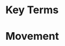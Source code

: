 <!-- TITLE: 202 - Movement -->
<!-- SUBTITLE: Always moving........ always -->

# Key Terms
# Movement